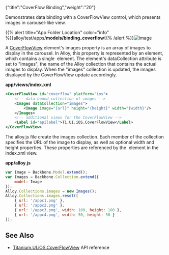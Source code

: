 {"title":"CoverFlow Binding","weight":"20"}

Demonstrates data binding with a CoverFlowView control, which presents images in carousel-like view.

{{% alert title="App Folder Location" color="info" %}}alloy/test/apps/**models/binding\_coverflow**{{% /alert %}}![image](/Images/appc/download/attachments/41846559/image.png)

A [CoverFlowView](#!/api/Titanium.UI.iOS.CoverFlowView) element's images property is an array of images to display in the carousel. In Alloy, this property is represented by an <Images/> element, which contains a single <Image/> element. The <Images/> element's dataCollection attribute is set to "images", the name of the Alloy collection that contains the actual images to display. When the "images" collection is updated, the images displayed by the CoverFlowView update accordingly.

**app/views/index.xml**

```xml
<CoverFlowView id="coverflow" platform="ios">
    <!-- data-bound collection of images -->
    <Images dataCollection="images">
        <Image image="{url}" height="{height}" width="{width}"/>
    </Images>
    <!-- additional views for the CoverFlowView -->
    <Label id="apilabel">Ti.UI.iOS.CoverFlowView</Label>
</CoverFlowView>
```

The alloy.js file create the images collection. Each member of the collection specifies the URL of the image to display, as well as optional width and height properties. These properties are referenced by the <Image/> element in the index.xml view.

**app/alloy.js**

```javascript
var Image = Backbone.Model.extend();
var Images = Backbone.Collection.extend({
    model: Image
});
Alloy.Collections.images = new Images();
Alloy.Collections.images.reset([
    { url: '/appc1.png' },
    { url: '/appc2.png' },
    { url: '/appc3.png', width: 100, height: 100 },
    { url: '/appc4.png', width: 50, height: 50 }
]);
```

## See Also

* [Titanium.UI.iOS.CoverFlowView](#!/api/Titanium.UI.iOS.CoverFlowView) API reference
